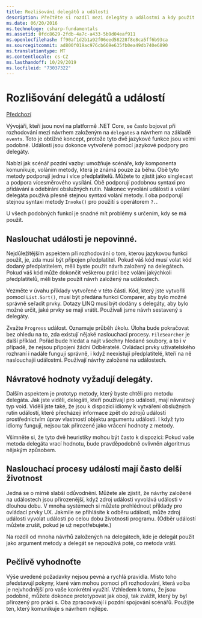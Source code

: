 ```yaml
---
title: Rozlišování delegátů a událostí
description: Přečtěte si rozdíl mezi delegáty a událostmi a kdy použít každou z těchto funkcí .NET Core.
ms.date: 06/20/2016
ms.technology: csharp-fundamentals
ms.assetid: 0fdc8629-2fdb-4a7c-a433-5b9d04eaf911
ms.openlocfilehash: ff90af1d2b1a92f06eed58228f8e8ca5ff6b93ca
ms.sourcegitcommit: ad800f019ac976cb669e635fb0ea49db740e6890
ms.translationtype: MT
ms.contentlocale: cs-CZ
ms.lasthandoff: 10/29/2019
ms.locfileid: "73037322"
---
```

# <a name="distinguishing-delegates-and-events"></a>Rozlišování delegátů a událostí

[Předchozí](modern-events.md)

Vývojáři, kteří jsou noví na platformě .NET Core, se často bojovat při rozhodování mezi návrhem založeným na `delegates` a návrhem na základě `events`. Toto je obtížné koncept, protože tyto dvě jazykové funkce jsou velmi podobné. Události jsou dokonce vytvořené pomocí jazykové podpory pro delegáty. 

Nabízí jak scénář pozdní vazby: umožňuje scénáře, kdy komponenta komunikuje, voláním metody, která je známá pouze za běhu. Obě tyto metody podporují jednu i více předplatitelů. Můžete to zjistit jako singlecast a podpora vícesměrového vysílání. Obě podporují podobnou syntaxi pro přidávání a odebírání obslužných rutin. Nakonec vyvolání události a volání delegáta používá přesně stejnou syntaxi volání metody. I oba podporují stejnou syntaxi metody `Invoke()` pro použití s operátorem `?.`.

U všech podobných funkcí je snadné mít problémy s určením, kdy se má použít.

## <a name="listening-to-events-is-optional"></a>Naslouchat události je nepovinné.

Nejdůležitějším aspektem při rozhodování o tom, kterou jazykovou funkci použít, je, zda musí být připojen předplatitel. Pokud váš kód musí volat kód dodaný předplatitelem, měli byste použít návrh založený na delegátech. Pokud váš kód může dokončit veškerou práci bez volání jakýchkoli předplatitelů, měli byste použít návrh založený na událostech. 

Vezměte v úvahu příklady vytvořené v této části. Kód, který jste vytvořili pomocí `List.Sort()`, musí být předána funkci Comparer, aby bylo možné správně seřadit prvky. Dotazy LINQ musí být dodány s delegáty, aby bylo možné určit, jaké prvky se mají vrátit. Používali jsme návrh sestavený s delegáty.

Zvažte `Progress` událost. Oznamuje průběh úkolu.
Úloha bude pokračovat bez ohledu na to, zda existují nějaké naslouchací procesy.
`FileSearcher` je další příklad. Pořád bude hledat a najít všechny hledané soubory, a to i v případě, že nejsou připojeni žádní Odběratelé.
Ovládací prvky uživatelského rozhraní i nadále fungují správně, i když neexistují předplatitelé, kteří na ně naslouchajíi událostmi. Používají návrhy založené na událostech.

## <a name="return-values-require-delegates"></a>Návratové hodnoty vyžadují delegáty.

Dalším aspektem je prototyp metody, který byste chtěli pro metodu delegáta. Jak jste viděli, delegáti, kteří používají pro události, mají návratový typ void. Viděli jste také, že jsou k dispozici idiomy k vytváření obslužných rutin událostí, které přecházejí informace zpět do zdrojů událostí prostřednictvím úprav vlastností objektu argumentu události. I když tyto idiomy fungují, nejsou tak přirozené jako vrácení hodnoty z metody.

Všimněte si, že tyto dvě heuristiky mohou být často k dispozici: Pokud vaše metoda delegáta vrací hodnotu, bude pravděpodobně ovlivněn algoritmus nějakým způsobem.

## <a name="event-listeners-often-have-longer-lifetimes"></a>Naslouchací procesy událostí mají často delší životnost 

Jedná se o mírně slabší odůvodnění. Můžete ale zjistit, že návrhy založené na událostech jsou přirozenější, když zdroj události vyvolává události v dlouhou dobu. V mnoha systémech si můžete prohlédnout příklady pro ovládací prvky UX. Jakmile se přihlásíte k odběru události, může zdroj události vyvolat události po celou dobu životnosti programu.
(Odběr událostí můžete zrušit, pokud je už nepotřebujete.)

Na rozdíl od mnoha návrhů založených na delegátech, kde je delegát použit jako argument metody a delegát se nepoužívá poté, co metoda vrátí.

## <a name="evaluate-carefully"></a>Pečlivě vyhodnoťte

Výše uvedené požadavky nejsou pevná a rychlá pravidla. Místo toho představují pokyny, které vám mohou pomoci při rozhodování, která volba je nejvhodnější pro vaše konkrétní využití. Vzhledem k tomu, že jsou podobné, můžete dokonce prototypovat jak obojí, tak zvážit, který by byl přirozený pro práci s. Oba zpracovávají i pozdní spojování scénářů. Použijte ten, který komunikuje s návrhem nejlépe.
